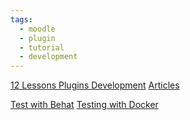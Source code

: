 ```yaml
---
tags:
  - moodle
  - plugin
  - tutorial
  - development
---
```

 
[12 Lessons Plugins Development](https://mukudu.net/publishing/moopluginsbyexample/)
[Articles](https://mukudu.net/articles/)

[Test with Behat](https://mukudu.net/articles/read.php/Moodle_Plugin_Development/behat_moodle_req2feature.html)
[Testing with Docker](https://mukudu.net/articles/read.php/Moodle_Plugin_Development/moodle_testing_with_docker.html)